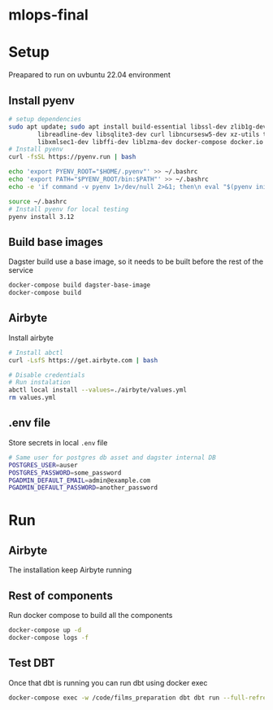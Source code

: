 # mlops-final

# Setup 

Preapared to run on uvbuntu 22.04 environment

## Install pyenv

```bash
# setup dependencies
sudo apt update; sudo apt install build-essential libssl-dev zlib1g-dev libbz2-dev \
        libreadline-dev libsqlite3-dev curl libncursesw5-dev xz-utils tk-dev libxml2-dev \
        libxmlsec1-dev libffi-dev liblzma-dev docker-compose docker.io
# Install pyenv
curl -fsSL https://pyenv.run | bash

echo 'export PYENV_ROOT="$HOME/.pyenv"' >> ~/.bashrc
echo 'export PATH="$PYENV_ROOT/bin:$PATH"' >> ~/.bashrc
echo -e 'if command -v pyenv 1>/dev/null 2>&1; then\n eval "$(pyenv init -)"\nfi' >> ~/.bashrc

source ~/.bashrc
# Install pyenv for local testing
pyenv install 3.12
```

## Build base images
Dagster build use a base image, so it needs to be built before the rest of the service

```bash
docker-compose build dagster-base-image
docker-compose build 
```

## Airbyte

Install airbyte

```bash
# Install abctl
curl -LsfS https://get.airbyte.com | bash

# Disable credentials 
# Run instalation
abctl local install --values=./airbyte/values.yml
rm values.yml
```

## .env file

Store secrets in local `.env` file

```bash
# Same user for postgres db asset and dagster internal DB
POSTGRES_USER=auser
POSTGRES_PASSWORD=some_password
PGADMIN_DEFAULT_EMAIL=admin@example.com
PGADMIN_DEFAULT_PASSWORD=another_password
```

# Run 

## Airbyte 

The installation keep Airbyte running

## Rest of components

Run docker compose to build all the components

```bash
docker-compose up -d
docker-compose logs -f 
```

## Test DBT
Once that dbt is running you can run dbt using docker exec

```bash
docker-compose exec -w /code/films_preparation dbt dbt run --full-refresh  
```